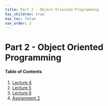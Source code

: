 ```yaml
---
title: Part 2 - Object Oriented Programming
has_children: true
has_toc: false
nav_order: 3
---
```


# Part 2 - Object Oriented Programming

#### Table of Contents

1. [Lecture 4](Lecture4.md)
2. [Lecture 5](Lecture5.md)
3. [Lecture 6](.)
4. [Assignment 2](.)
